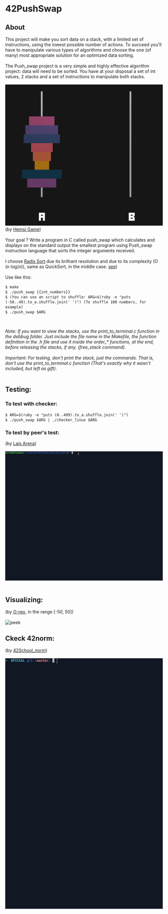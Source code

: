 # 42PushSwap  

## About
This project will make you sort data on a stack, with a limited set of instructions, using
the lowest possible number of actions. To succeed you’ll have to manipulate various
types of algorithms and choose the one (of many) most appropriate solution for an
optimized data sorting. </br></br>
The Push_swap project is a very simple and highly effective algorithm project: data will
need to be sorted. You have at your disposal a set of int values, 2 stacks and a set of
instructions to manipulate both stacks.</br></br>
![hemsi](./readme_files/example_hemsi.png)</br>
(by [Hemsi Game](https://phemsi-a.itch.io/push-swap))</br></br>
Your goal ? Write a program in C called push_swap which calculates and displays
on the standard output the smallest program using Push_swap instruction language that
sorts the integer arguments received.</br></br>
I choose [Radix Sort](https://www.youtube.com/watch?v=nu4gDuFabIM) due its brilhant resolution and due to its complexity (O (n log(n)), same as QuickSort, in the middle case. [see](https://pt.stackoverflow.com/questions/56836/defini%C3%A7%C3%A3o-da-nota%C3%A7%C3%A3o-big-o#:~:text=A%20ideia%20da%20nota%C3%A7%C3%A3o%20Big,%2C%20genericamente%2C%20por%20n%20))</br></br>
Use like this:
```
$ make
$ ./push_swap {{int_numbers}}
$ (You can use an script to shuffle: ARG=$(ruby -e "puts (-50..49).to_a.shuffle.join(' ')") (To shuffle 100 numbers, for example)
$ ./push_swap $ARG
```
</br>

*Note: If you want to view the stacks, use the print_to_terminal.c function in the debbug folder. Just include the file name in the Makefile, the function definition in the .h file and use it inside the order_\* functions, at the end, before releasing the stacks, if any. (free_stack command)*. </br></br>
*Important: For testing, don't print the stack, just the commands. That is, don't use the print_to_terminal.c function (That's exactly why it wasn't included, but left as gift)*.
</br></br>

## Testing: </br>

### To test with checker:
```
$ ARG=$(ruby -e "puts (0..499).to_a.shuffle.join(' ')")
$ ./push_swap $ARG | ./checker_linux $ARG
```
### To test by peer's test:
(by [Lais Arena](https://github.com/laisarena)) </br></br>
![peek](./readme_files/tester_push.gif)</br></br>
## Visualizing: </br>
(by [O-reo](https://github.com/o-reo/push_swap_visualizer), in the range [-50, 50]) </br></br>
![peek](./readme_files/visualizer_push2.gif)
## Ckeck 42norm: </br>
(by [42School_norm](https://github.com/42School/norminette/blob/master/pdf/pt_br.norm.pdf)) </br></br>
![norm](./readme_files/norm.gif)
